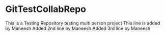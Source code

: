 # GitTestCollabRepo
This is a Testing Repository testing multi person project
This line is added by Maneesh
Added 2nd line by Maneesh
Added 3rd line by Maneesh
